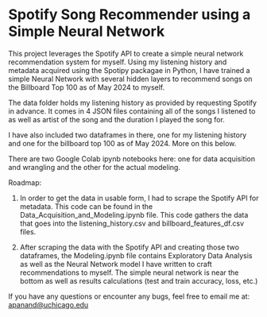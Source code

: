 # Spotify Song Recommender using a Simple Neural Network


This project leverages the Spotify API to create a simple neural network recommendation system for myself. Using my listening history and metadata acquired using the Spotipy packagae in Python, I have trained a simple Neural Network with several hidden layers to recommend songs on the Billboard Top 100 as of May 2024 to myself. 

The data folder holds my listening history as provided by requesting Spotify in advance. It comes in 4 JSON files containing all of the songs I listened to as well as artist of the song and the duration I played the song for. 

I have also included two dataframes in there, one for my listening history and one for the billboard top 100 as of May 2024. More on this below. 

There are two Google Colab ipynb notebooks here: one for data acquisition and wrangling and the other for the actual modeling.

Roadmap:

1. In order to get the data in usable form, I had to scrape the Spotify API for metadata. This code can be found in the Data_Acquisition_and_Modeling.ipynb file. This code gathers the data that goes into the listening_history.csv and billboard_features_df.csv files.

2. After scraping the data with the Spotify API and creating those two dataframes, the Modeling.ipynb file contains Exploratory Data Analysis as well as the Neural Network model I have written to craft recommendations to myself. The simple neural network is near the bottom as well as results calculations (test and train accuracy, loss, etc.) 

If you have any questions or encounter any bugs, feel free to email me at: [apanand@uchicago.edu](apanand@uchicago.edu)



